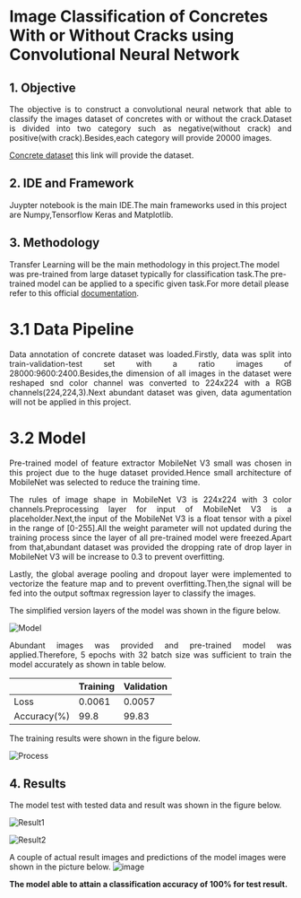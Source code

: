 # Image Classification of Concretes With or Without Cracks using Convolutional Neural Network
 
## 1. Objective
<p align="justify"> 
The objective is to construct a convolutional neural network that able to classify the images dataset of concretes with or without the crack.Dataset is divided into two category such as negative(without crack) and positive(with crack).Besides,each category will provide 20000 images.</p>

[Concrete dataset](https://data.mendeley.com/datasets/5y9wdsg2zt/2) this link will provide the dataset.

## 2. IDE and Framework
Juypter notebook is the main IDE.The main frameworks used in this project are Numpy,Tensorflow Keras and Matplotlib.

## 3. Methodology
Transfer Learning will be the main methodology in this project.The model was pre-trained from large dataset typically for classification task.The pre-trained model can be applied to a specific given task.For more detail please refer to this official [documentation](https://www.tensorflow.org/tutorials/images/transfer_learning). 

# 3.1 Data Pipeline
<p align="justify"> 
Data annotation of concrete dataset was loaded.Firstly, data was split into train-validation-test set with a ratio images of 28000:9600:2400.Besides,the dimension of all images in the dataset were reshaped snd color channel was converted to 224x224 with a RGB channels(224,224,3).Next abundant dataset was given, data agumentation will not be applied in this project.</p>


# 3.2 Model
<p align="justify"> 
Pre-trained model of feature extractor MobileNet V3 small was chosen in this project due to the huge dataset provided.Hence small architecture of MobileNet was selected to reduce the training time.</p>

<p align="justify"> 
The rules of image shape in MobileNet V3 is 224x224 with 3 color channels.Preprocessing layer for input of MobileNet V3 is a placeholder.Next,the input of the MobileNet V3 is a float tensor with a pixel in the range of [0-255].All the weight parameter will not updated during the training process since the layer of all pre-trained model were freezed.Apart from that,abundant dataset was provided the dropping rate of drop layer in MobileNet V3 will be increase to 0.3 to prevent overfitting.</p>

<p align="justify"> 
Lastly, the global average pooling and dropout layer were implemented to vectorize the feature map and to prevent overfitting.Then,the signal will be fed into the output softmax regression layer to classify the images.</p>

<p align="justify"> 
The simplified version layers of the model was shown in the figure below.</p>

![Model](https://user-images.githubusercontent.com/109932205/181167345-cf037ba6-98dd-4edf-9c50-d309e4554a5d.png)

<p align="justify"> 
Abundant images was provided and pre-trained model was applied.Therefore, 5 epochs with 32 batch size was sufficient to train the model accurately as shown in table below.</p>

|             | Training | Validation |
| ----------- | -------- | ---------- |
| Loss        | 0.0061   | 0.0057     |
| Accuracy(%) | 99.8     | 99.83      |

The training results were shown in the figure below.

![Process](https://user-images.githubusercontent.com/109932205/181167605-64d7d1cb-1030-46dd-8819-6892678609a8.png)




## 4. Results
The model test with tested data and result was shown in the figure below.

![Result1](https://user-images.githubusercontent.com/109932205/181174590-73cb0afd-7cb7-4780-aeb7-b3516db6847c.png)

![Result2](https://user-images.githubusercontent.com/109932205/181174642-db63353a-0fdf-4a75-8418-f3338d35bea9.png)





A couple of actual result images and predictions of the model images were shown in the picture below.
![image](https://user-images.githubusercontent.com/109932205/181175609-1717bbe2-0b6f-47f0-a513-9aa9967b5fdc.png)








**The model able to attain a classification accuracy of 100% for test result.**


